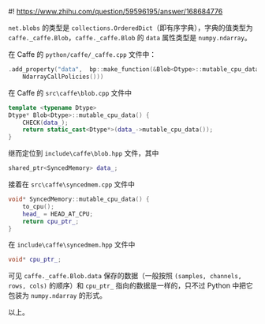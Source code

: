 #! https://www.zhihu.com/question/59596195/answer/168684776

[comment]: <> (Answer URL: https://www.zhihu.com/question/59596195/answer/168684776)
[comment]: <> (Question Title: pycaffe中net.blobs[layername].data，这个data是存放什么数据的？)
[comment]: <> (Author Name: 采石工)
[comment]: <> (Create Time: 2017-05-13 02:55:15)

`net.blobs` 的类型是 `collections.OrderedDict`（即有序字典），字典的值类型为
`caffe._caffe.Blob`，`caffe._caffe.Blob` 的 `data` 属性类型是 `numpy.ndarray`。

在 Caffe 的 `python/caffe/_caffe.cpp` 文件中：
```c++
.add_property("data",  bp::make_function(&Blob<Dtype>::mutable_cpu_data,
    NdarrayCallPolicies()))
```

在 Caffe 的 `src\caffe\blob.cpp` 文件中
```c++
template <typename Dtype>
Dtype* Blob<Dtype>::mutable_cpu_data() {
    CHECK(data_);
    return static_cast<Dtype*>(data_->mutable_cpu_data());
}
```

继而定位到 `include\caffe\blob.hpp` 文件，其中
```c++
shared_ptr<SyncedMemory> data_;
```

接着在 `src\caffe\syncedmem.cpp` 文件中
```c++
void* SyncedMemory::mutable_cpu_data() {
    to_cpu();
    head_ = HEAD_AT_CPU;
    return cpu_ptr_;
}
```

在 `include\caffe\syncedmem.hpp` 文件中
```c++
void* cpu_ptr_;
```

可见 `caffe._caffe.Blob.data` 保存的数据（一般按照 `(samples, channels, rows, cols)` 的顺序）和 `cpu_ptr_` 指向的数据是一样的，只不过 Python 中把它包装为 `numpy.ndarray` 的形式。

以上。

